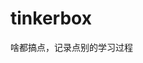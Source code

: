









































































































# tinkerbox
啥都搞点，记录点别的学习过程
